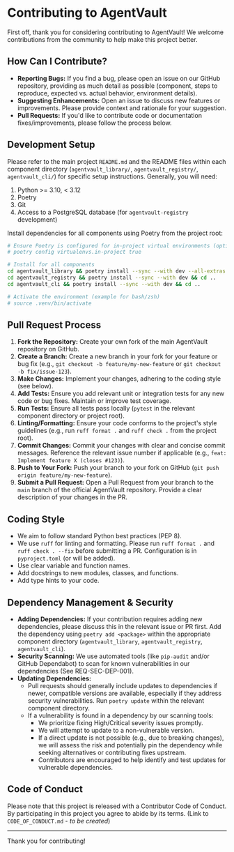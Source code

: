 # Contributing to AgentVault

First off, thank you for considering contributing to AgentVault! We welcome contributions from the community to help make this project better.

## How Can I Contribute?

*   **Reporting Bugs:** If you find a bug, please open an issue on our GitHub repository, providing as much detail as possible (component, steps to reproduce, expected vs. actual behavior, environment details).
*   **Suggesting Enhancements:** Open an issue to discuss new features or improvements. Please provide context and rationale for your suggestion.
*   **Pull Requests:** If you'd like to contribute code or documentation fixes/improvements, please follow the process below.

## Development Setup

Please refer to the main project `README.md` and the README files within each component directory (`agentvault_library/`, `agentvault_registry/`, `agentvault_cli/`) for specific setup instructions. Generally, you will need:

1.  Python >= 3.10, < 3.12
2.  Poetry
3.  Git
4.  Access to a PostgreSQL database (for `agentvault-registry` development)

Install dependencies for all components using Poetry from the project root:
```bash
# Ensure Poetry is configured for in-project virtual environments (optional but recommended)
# poetry config virtualenvs.in-project true

# Install for all components
cd agentvault_library && poetry install --sync --with dev --all-extras && cd ..
cd agentvault_registry && poetry install --sync --with dev && cd ..
cd agentvault_cli && poetry install --sync --with dev && cd ..

# Activate the environment (example for bash/zsh)
# source .venv/bin/activate
```

## Pull Request Process

1.  **Fork the Repository:** Create your own fork of the main AgentVault repository on GitHub.
2.  **Create a Branch:** Create a new branch in your fork for your feature or bug fix (e.g., `git checkout -b feature/my-new-feature` or `git checkout -b fix/issue-123`).
3.  **Make Changes:** Implement your changes, adhering to the coding style (see below).
4.  **Add Tests:** Ensure you add relevant unit or integration tests for any new code or bug fixes. Maintain or improve test coverage.
5.  **Run Tests:** Ensure all tests pass locally (`pytest` in the relevant component directory or project root).
6.  **Linting/Formatting:** Ensure your code conforms to the project's style guidelines (e.g., run `ruff format .` and `ruff check .` from the project root).
7.  **Commit Changes:** Commit your changes with clear and concise commit messages. Reference the relevant issue number if applicable (e.g., `feat: Implement feature X (closes #123)`).
8.  **Push to Your Fork:** Push your branch to your fork on GitHub (`git push origin feature/my-new-feature`).
9.  **Submit a Pull Request:** Open a Pull Request from your branch to the `main` branch of the official AgentVault repository. Provide a clear description of your changes in the PR.

## Coding Style

*   We aim to follow standard Python best practices (PEP 8).
*   We use `ruff` for linting and formatting. Please run `ruff format .` and `ruff check . --fix` before submitting a PR. Configuration is in `pyproject.toml` (or will be added).
*   Use clear variable and function names.
*   Add docstrings to new modules, classes, and functions.
*   Add type hints to your code.

## Dependency Management & Security

*   **Adding Dependencies:** If your contribution requires adding new dependencies, please discuss this in the relevant issue or PR first. Add the dependency using `poetry add <package>` within the appropriate component directory (`agentvault_library`, `agentvault_registry`, `agentvault_cli`).
*   **Security Scanning:** We use automated tools (like `pip-audit` and/or GitHub Dependabot) to scan for known vulnerabilities in our dependencies (See REQ-SEC-DEP-001).
*   **Updating Dependencies:**
    *   Pull requests should generally include updates to dependencies if newer, compatible versions are available, especially if they address security vulnerabilities. Run `poetry update` within the relevant component directory.
    *   If a vulnerability is found in a dependency by our scanning tools:
        *   We prioritize fixing High/Critical severity issues promptly.
        *   We will attempt to update to a non-vulnerable version.
        *   If a direct update is not possible (e.g., due to breaking changes), we will assess the risk and potentially pin the dependency while seeking alternatives or contributing fixes upstream.
        *   Contributors are encouraged to help identify and test updates for vulnerable dependencies.

## Code of Conduct

Please note that this project is released with a Contributor Code of Conduct. By participating in this project you agree to abide by its terms. (Link to `CODE_OF_CONDUCT.md` - *to be created*)

---
Thank you for contributing!
